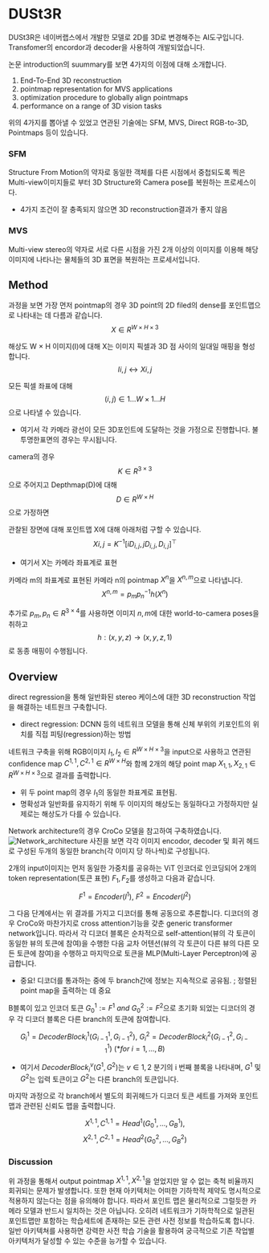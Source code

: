 # DUSt3R

DUSt3R은 네이버랩스에서 개발한 모델로 2D를 3D로 변경해주는 AI도구입니다.
Transfomer의 encordor과 decoder을 사용하여 개발되었습니다. 

논문 introduction의 suummary를 보면 4가지의 이점에 대해 소개합니다.

1. End-To-End 3D reconstruction 
2. pointmap representation for MVS applications
3. optimization procedure to globally align pointmaps 
4. performance on a range of 3D vision tasks 

위의 4가지를 뽑아낼 수 있었고 연관된 기술에는 SFM, MVS, Direct RGB-to-3D, Pointmaps 등이 있습니다. 

### SFM
Structure From Motion의 약자로 동일한 객체를 다른 시점에서 중첩되도록 찍은 Multi-view이미지들로 부터 3D Structure와 Camera pose를 복원하는 프로세스이다.
- 4가지 조건이 잘 충족되지 않으면 3D reconstruction결과가 좋지 않음 

### MVS
Multi-view stereo의 약자로 서로 다른 시점을 가진 2개 이상의 이미지를 이용해 해당 이미지에 나타나는 물체들의 3D 표면을 복원하는 프로세서입니다.


## Method

과정을 보면 가장 먼저 pointmap의 경우 
3D point의 2D filed의 dense를 포인트맵으로 나타내는 데 다름과 같습니다.
$$ X ∈ R^{W×H×3} $$ 

해상도 W × H 이미지(I)에 대해 X는 이미지 픽셀과 3D 점 사이의 일대일 매핑을 형성합니다. 
$$Ii,j ↔ Xi,j$$

모든 픽셀 좌표에 대해 
$$(i, j) ∈ {1 . . . W} × {1 . . . H} $$
으로 나타낼 수 있습니다.
- 여기서 각 카메라 광선이 모든 3D포인트에 도달하는 것을 가정으로 진행합니다. 불투명한표면의 경우는 무시됩니다.

camera의 경우 
$$K ∈ R^{3×3}$$
으로 주어지고 
Depthmap(D)에 대해 
$$D ∈ R^{W×H} $$
으로 가정하면

관찰된 장면에 대해 포인트맵 X에 대해 아래처럼 구할 수 있습니다.
$$ Xi,j = K^{−1} [iD_{i,j} , jD_{i,j} , D_{i,j}]^⊤$$
- 여기서 X는 카메라 좌표계로 표현
 
카메라 m의 좌표계로 표현된 카메라 n의 pointmap $X^n$을 $X^{n,m}$으로 나타냅니다.
$$X^{n,m}=p_{m}p^{-1}_{n}h(X^n)$$

추가로 $p_m,p_n ∈ R^{3×4}$를 사용하면 이미지 $n,m$에 대한 world-to-camera poses을 취하고
$$h : (x,y,z) → (x, y, z, 1)$$
로 동종 매핑이 수행됩니다.

## Overview
direct regression을 통해 일반화된 stereo 케이스에 대한 3D reconstruction 작업을 해결하는 네트원크 구축합니다.
- direct regression: DCNN 등의 네트워크 모델을 통해 신체 부위의 키포인트의 위치를 직접 피팅(regression)하는 방법 

네트워크 구축을 위해 RGB이미지 $I_1,I_2 ∈ R^{W×H×3}$을 input으로 사용하고 연관된 confidence map $C^{1,1},C^{2,1} ∈ R^{W×H}$와 함께 2개의 해당 point map $X_{1,1},X_{2,1} ∈ R^{W×H×3}$으로 결과를 출력합니다.
- 위 두 point map의 경우 $I_1$의 동일한 좌표계로 표현됨.
- 명확성과 일반화를 유지하기 위해 두 이미지의 해상도는 동일하다고 가정하지만 실제로는 해상도가 다를 수 있습니다.

Network architecture의 경우 CroCo 모델을 참고하여 구축하였습니다.  
![Network_architecture](./Network_architecture.png "Network architecture 시각화")
사진을 보면 각각 이미지 encodor, decoder 및 회귀 헤드로 구성된 두개의 동일한 branch(각 이미지 당 하나씩)로 구성됩니다.

2개의 input이미지는 먼저 동일한 가중치를 공유하는 ViT 인코더로 인코딩되어 2개의 token representation(토큰 표현) $F_1,F_2$를 생성하고 다음과 같습니다.

$$F^1 = Encoder(I^1),\ F^2 = Encoder(I^2)$$

그 다음 단계에서는 위 결과를 가지고 디코더를 통해 공동으로 추론합니다. 
디코더의 경우 CroCo와 마찬가지로 cross  attention기능을 갖춘 generic transformer network입니다.
따라서 각 디코더 블록은 순차적으로 self-attention(뷰의 각 토큰이 동일한 뷰의 토큰에 참여)을 수행한 다음 교차 어텐션(뷰의 각 토큰이 다른 뷰의 다른 모든 토큰에 참여)을 수행하고 마지막으로 토큰을 MLP(Multi-Layer Perceptron)에 공급합니다.
- 중요! 디코더를 통과하는 중에 두 branch간에 정보는 지속적으로 공유됨. 
; 정렬된 point map을 출력하는 데 중요

B블록이 있고 인코더 토큰 $G^1_0:= F^1 \ and \ G^2_0:= F^2$으로 초기화 되었는 디코더의 경우 각 디코더 블록은 다른 branch의 토큰에 참여합니다.

$$G^1_i = DecoderBlock^1_i(G^1_{i−1}, G^2_{i−1}),\ G^2_i = DecoderBlock^2_i(G^2_{i−1}, G^1_{i−1}) \ (*for \ i = 1, . . . ,B)$$
- 여기서 $DecoderBlock^v_i(G^1,G^2)$는 $v ∈ {1, 2}$ 분기의 i 번째 블록을 나타내며, $G^1$ 및 $G^2$는 입력 토큰이고 $G^2$는 다른 branch의 토큰입니다.

마지막 과정으로 각 branch에서 별도의 회귀헤드가 디코더 토큰 세트를 가져와 포인트맵과 관련된 신뢰도 맵을 출력합니다.

$$X^{1,1}, C^{1,1} = Head^1(G^1_0, . . . , G^1_B),$$
 $$ X^{2,1}, C^{2,1} = Head^2(G^2_0, . . . , G^2_B)$$

### Discussion
위 과정을 통해서 output pointmap $X^{1,1}, X^{2,1}$을 얻었지만 알 수 없는 축척 비율까지 회귀되는 문제가 발생합니다. 또한 현재 아키텍처는 어떠한 기하학적 제약도 명시적으로 적용하지 않는다는 점을 유의해야 합니다. 따라서 포인트 맵은 물리적으로 그럴듯한 카메라 모델과 반드시 일치하는 것은 아닙니다. 오히려 네트워크가 기하학적으로 일관된 포인트맵만 포함하는 학습세트에 존재하는 모든 관련 사전 정보를 학습하도록 합니다. 일반 아키텍쳐를 사용하면 강력한 사전 학습 기술을 활용하여 궁극적으로 기존 작업별 아키텍처가 달성할 수 있는 수준을 능가할 수 있습니다. 
 
